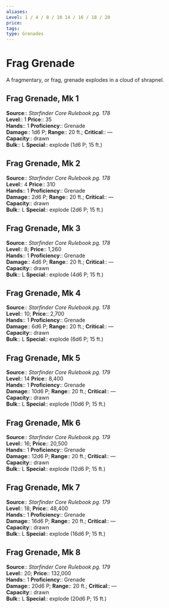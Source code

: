```yaml
---
aliases: 
Level: 1 / 4 / 8 / 10 14 / 16 / 18 / 20
price: 
tags: 
type: Grenades
---
```


# Frag Grenade

A fragmentary, or frag, grenade explodes in a cloud of shrapnel.  

## Frag Grenade, Mk 1

**Source**:: _Starfinder Core Rulebook pg. 178_  
**Level**:: 1
**Price**:: 35  
**Hands**:: 1
**Proficiency**:: Grenade  
**Damage**:: 1d6 P; **Range**:: 20 ft.;
**Critical**:: —  
**Capacity**:: drawn  
**Bulk**:: L
**Special**:: explode (1d6 P; 15 ft.)

## Frag Grenade, Mk 2

**Source**:: _Starfinder Core Rulebook pg. 178_  
**Level**:: 4
**Price**:: 310  
**Hands**:: 1
**Proficiency**:: Grenade  
**Damage**:: 2d6 P; **Range**:: 20 ft.;
**Critical**:: —  
**Capacity**:: drawn  
**Bulk**:: L
**Special**:: explode (2d6 P; 15 ft.)

## Frag Grenade, Mk 3

**Source**:: _Starfinder Core Rulebook pg. 178_  
**Level**:: 8;
**Price**:: 1,260  
**Hands**:: 1
**Proficiency**:: Grenade  
**Damage**:: 4d6 P; **Range**:: 20 ft.;
**Critical**:: —  
**Capacity**:: drawn  
**Bulk**:: L
**Special**:: explode (4d6 P; 15 ft.)

## Frag Grenade, Mk 4

**Source**:: _Starfinder Core Rulebook pg. 178_  
**Level**:: 10;
**Price**:: 2,700  
**Hands**:: 1
**Proficiency**:: Grenade  
**Damage**:: 6d6 P; **Range**:: 20 ft.;
**Critical**:: —  
**Capacity**:: drawn  
**Bulk**:: L
**Special**:: explode (6d6 P; 15 ft.)

## Frag Grenade, Mk 5

**Source**:: _Starfinder Core Rulebook pg. 179_  
**Level**:: 14
**Price**:: 8,400  
**Hands**:: 1
**Proficiency**:: Grenade  
**Damage**:: 10d6 P; **Range**:: 20 ft.;
**Critical**:: —  
**Capacity**:: drawn  
**Bulk**:: L
**Special**:: explode (10d6 P; 15 ft.)

## Frag Grenade, Mk 6

**Source**:: _Starfinder Core Rulebook pg. 179_  
**Level**:: 16;
**Price**:: 20,500  
**Hands**:: 1
**Proficiency**:: Grenade  
**Damage**:: 12d6 P; **Range**:: 20 ft.;
**Critical**:: —  
**Capacity**:: drawn  
**Bulk**:: L
**Special**:: explode (12d6 P; 15 ft.)

## Frag Grenade, Mk 7

**Source**:: _Starfinder Core Rulebook pg. 179_  
**Level**:: 18;
**Price**:: 48,400  
**Hands**:: 1
**Proficiency**:: Grenade  
**Damage**:: 16d6 P; **Range**:: 20 ft.;
**Critical**:: —  
**Capacity**:: drawn  
**Bulk**:: L
**Special**:: explode (16d6 P; 15 ft.)

## Frag Grenade, Mk 8

**Source**:: _Starfinder Core Rulebook pg. 179_  
**Level**:: 20;
**Price**:: 132,000  
**Hands**:: 1
**Proficiency**:: Grenade  
**Damage**:: 20d6 P; **Range**:: 20 ft.;
**Critical**:: —  
**Capacity**:: drawn  
**Bulk**:: L
**Special**:: explode (20d6 P; 15 ft.)
